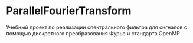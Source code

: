# ParallelFourierTransform
Учебный проект по реализации спектрального фильтра для сигналов с помощью дискретного преобразования Фурье и стандарта OpenMP
